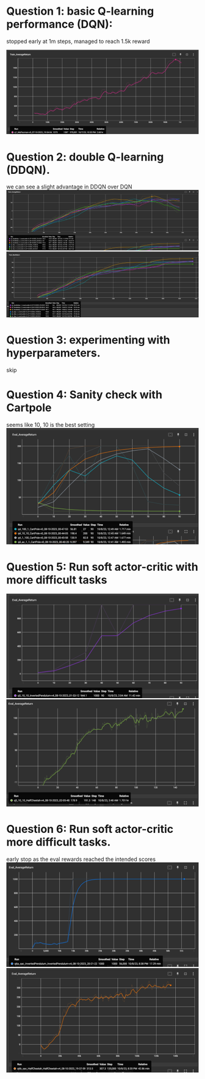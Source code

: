 # Question 1: basic Q-learning performance (DQN): 
stopped early at 1m steps, managed to reach 1.5k reward

![](./imgs/q1.png)


# Question 2: double Q-learning (DDQN).
we can see a slight advantage in DDQN over DQN
![](./imgs/q2_avg.png)
![](./imgs/q2_max.png)

# Question 3: experimenting with hyperparameters.
skip

# Question 4: Sanity check with Cartpole
seems like 10, 10 is the best setting
![](./imgs/q4.png)


# Question 5: Run soft actor-critic with more difficult tasks

![](./imgs/q5a.png)
![](./imgs/q5b.png)

# Question 6: Run soft actor-critic more difficult tasks.
early stop as the eval rewards reached the intended scores
![](./imgs/q6a.png)
![](./imgs/q6b.png)